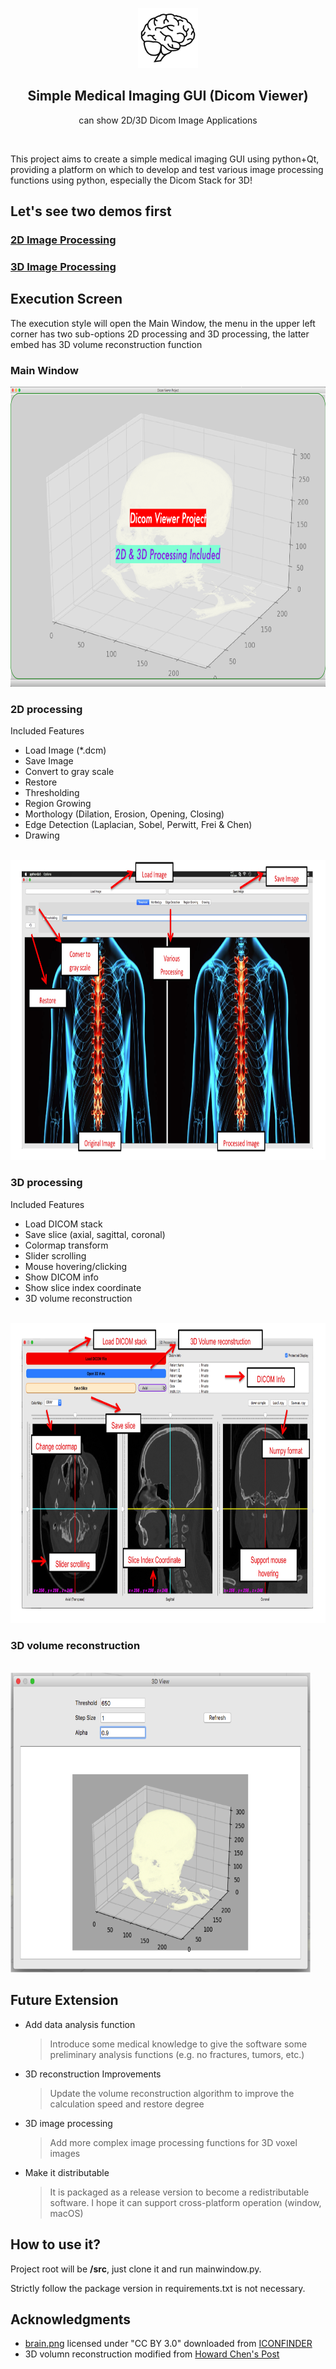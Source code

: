 <p align="center">
  <a href="https://github.com/wenyalintw/Dicom_Viewer">
    <img src="resources/brain.png" alt="Dicom Viewer" width="96" height="96">
  </a>
  <h2 align="center">Simple Medical Imaging GUI (Dicom Viewer)</h2>
  <p align="center"> can show 2D/3D Dicom Image Applications</p>
  <br>
</p>

This project aims to create a simple medical imaging GUI using python+Qt, providing a platform on which to develop and test various image processing functions using python, especially the Dicom Stack for 3D!

## Let's see two demos first
###  <a href="https://www.youtube.com/watch?v=TOXczNnnZ4c&feature=youtu.be">2D Image Processing</a>
### <a href="https://www.youtube.com/watch?v=NS75AQOVOss&feature=youtu.be">3D Image Processing</a>
  
## Execution Screen
The execution style will open the Main Window, the menu in the upper left corner has two sub-options 2D processing and 3D processing, the latter embed has 3D volume reconstruction function

### Main Window
<a href="https://github.com/wenyalintw/Dicom_Viewer">
    <img src="resources/mainwindow.png" alt="mainwindow" width="960" height="480">
</a>

### 2D processing
Included Features
- Load Image (*.dcm)
- Save Image
- Convert to gray scale
- Restore
- Thresholding
- Region Growing
- Morthology (Dilation, Erosion, Opening, Closing)
- Edge Detection (Laplacian, Sobel, Perwitt, Frei & Chen)
- Drawing
<br>
<a href="https://github.com/wenyalintw/Dicom_Viewer">
    <img src="resources/2D_Processing.jpg" alt="2D_Processing" width="960" height="480">
</a>


### 3D processing
Included Features
- Load DICOM stack
- Save slice (axial, sagittal, coronal)
- Colormap transform
- Slider scrolling
- Mouse hovering/clicking
- Show DICOM info
- Show slice index coordinate
- 3D volume reconstruction
<br>
<a href="https://github.com/wenyalintw/Dicom_Viewer">
    <img src="resources/3D_Processing.jpg" alt="3D_Processing" width="960" height="480">
</a>

### 3D volume reconstruction
<br>
<a href="https://github.com/wenyalintw/Dicom_Viewer">
    <img src="resources/3D_Volume.jpg" alt="3D_Volume" width="480" height="480">
</a>


## Future Extension
- Add data analysis function
    >Introduce some medical knowledge to give the software some preliminary analysis functions (e.g. no fractures, tumors, etc.)
- 3D reconstruction Improvements
    >Update the volume reconstruction algorithm to improve the calculation speed and restore degree
- 3D image processing
    >Add more complex image processing functions for 3D voxel images
- Make it distributable
    >It is packaged as a release version to become a redistributable software. I hope it can support cross-platform operation (window, macOS)
    
## How to use it?
Project root will be **/src**, just clone it and run mainwindow.py.

Strictly follow the package version in requirements.txt is not necessary.

## Acknowledgments
- [brain.png](https://github.com/wenyalintw/Dicom-Viewer/blob/master/resources/brain.png) licensed under "CC BY 3.0" downloaded from [ICONFINDER](https://www.iconfinder.com/icons/1609653/brain_organs_icon) 
- 3D volumn reconstruction modified from [Howard Chen's Post](https://www.raddq.com/dicom-processing-segmentation-visualization-in-python/)
